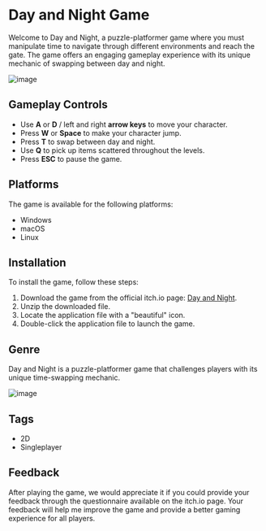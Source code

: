 # Day and Night Game

Welcome to Day and Night, a puzzle-platformer game where you must manipulate time to navigate through different environments and reach the gate. The game offers an engaging gameplay experience with its unique mechanic of swapping between day and night.

![image](https://github.com/listenrwt/Day-and-Night/assets/123095693/4e5f021d-a80f-4254-b3b2-603c9a1b5130)


## Gameplay Controls

- Use **A** or **D** / left and right **arrow keys** to move your character.
- Press **W** or **Space** to make your character jump.
- Press **T** to swap between day and night.
- Use **Q** to pick up items scattered throughout the levels.
- Press **ESC** to pause the game.

## Platforms

The game is available for the following platforms:

- Windows
- macOS
- Linux

## Installation

To install the game, follow these steps:

1. Download the game from the official itch.io page: [Day and Night](https://listenrwt.itch.io/day-and-night).
2. Unzip the downloaded file.
3. Locate the application file with a "beautiful" icon.
4. Double-click the application file to launch the game.

## Genre

Day and Night is a puzzle-platformer game that challenges players with its unique time-swapping mechanic.

![image](https://github.com/listenrwt/Day-and-Night/assets/123095693/074df8cf-377a-452c-9d2a-f177acf954f1)

## Tags

- 2D
- Singleplayer

## Feedback

After playing the game, we would appreciate it if you could provide your feedback through the questionnaire available on the itch.io page. Your feedback will help me improve the game and provide a better gaming experience for all players.
